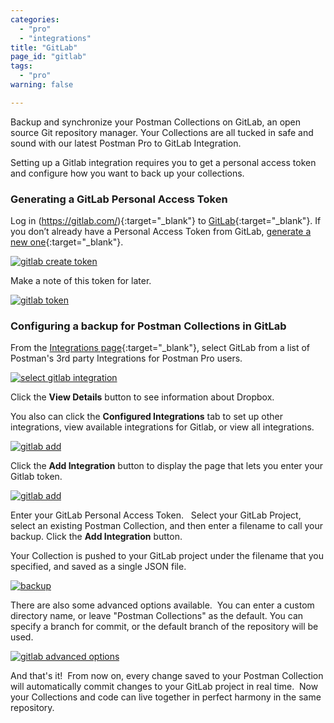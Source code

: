 ```yaml
---
categories:
  - "pro"
  - "integrations"
title: "GitLab"
page_id: "gitlab"
tags: 
  - "pro"
warning: false

---
```


Backup and synchronize your Postman Collections on GitLab, an open source Git repository manager. Your Collections are all tucked in safe and sound with our latest Postman Pro to GitLab Integration.

Setting up a Gitlab integration requires you to get a personal access token and configure how you want to back up your collections. 

### Generating a GitLab Personal Access Token

Log in (https://gitlab.com/){:target="_blank"} to [GitLab](https://gitlab.com/){:target="_blank"}. If you don’t already have a Personal Access Token from GitLab, [generate a new one](https://gitlab.com/profile/personal_access_tokens){:target="_blank"}.  

[![gitlab create token](https://s3.amazonaws.com/postman-static-getpostman-com/postman-docs/gitlab_create.png)](https://s3.amazonaws.com/postman-static-getpostman-com/postman-docs/gitlab_create.png)

Make a note of this token for later.

[![gitlab token](https://s3.amazonaws.com/postman-static-getpostman-com/postman-docs/gitlab_token.png)](https://s3.amazonaws.com/postman-static-getpostman-com/postman-docs/gitlab_token.png)
<br>
### Configuring a backup for Postman Collections in GitLab

From the [Integrations page](https://app.getpostman.com/dashboard/integrations){:target="_blank"}, select GitLab from a list of Postman's 3rd party Integrations for Postman Pro users.

[![select gitlab integration](https://s3.amazonaws.com/postman-static-getpostman-com/postman-docs/integrations-gitlab.png)](https://s3.amazonaws.com/postman-static-getpostman-com/postman-docs/integrations-gitlab.png)

Click the **View Details** button to see information about Dropbox.

You also can click the **Configured Integrations** tab to set up other integrations, view available integrations for Gitlab, or view all integrations.

[![gitlab add](https://s3.amazonaws.com/postman-static-getpostman-com/postman-docs/integrations-gitlab-configIntegrations.png)](https://s3.amazonaws.com/postman-static-getpostman-com/postman-docs/integrations-gitlab-configIntegrations.png)

Click the **Add Integration** button to display the page that lets you enter your Gitlab token.

[![gitlab add](https://s3.amazonaws.com/postman-static-getpostman-com/postman-docs/integrations-gitlab-token.png)](https://s3.amazonaws.com/postman-static-getpostman-com/postman-docs/integrations-gitlab-token.png)

Enter your GitLab Personal Access Token.  
Select your GitLab Project, select an existing Postman Collection, and then enter a filename to call your backup.
Click the **Add Integration** button.

Your Collection is pushed to your GitLab project under the filename that you specified, and saved as a single JSON file.

[![backup](https://s3.amazonaws.com/postman-static-getpostman-com/postman-docs/integrations-gitlab-backupPostToken.png)](https://s3.amazonaws.com/postman-static-getpostman-com/postman-docs/integrations-gitlab-backupPostToken.png)

There are also some advanced options available.  You can enter a custom directory name, or leave "Postman Collections" as the default. You can specify a branch for commit, or the default branch of the repository will be used.

[![gitlab advanced options](https://s3.amazonaws.com/postman-static-getpostman-com/postman-docs/integrations-gitlab-advOptions1.png)](https://s3.amazonaws.com/postman-static-getpostman-com/postman-docs/integrations-gitlab-advOptions1.png)

And that's it!  From now on, every change saved to your Postman Collection will automatically commit changes to your GitLab project in real time.  Now your Collections and code can live together in perfect harmony in the same repository.
